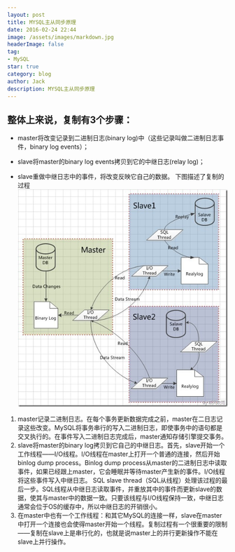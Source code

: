 ```yaml
---
layout: post
title: MYSQL主从同步原理
date: 2016-02-24 22:44
image: /assets/images/markdown.jpg
headerImage: false
tag:
- MySQL
star: true
category: blog
author: Jack
description: MYSQL主从同步原理
---
```


## 整体上来说，复制有3个步骤：   
* master将改变记录到二进制日志(binary log)中（这些记录叫做二进制日志事件，binary log events）；
* slave将master的binary log events拷贝到它的中继日志(relay log)；

* slave重做中继日志中的事件，将改变反映它自己的数据。
下图描述了复制的过程 
![MySQL Master-Slave sync](/images/java/master_slave.jpg "MySQL Master-Slave sync")

1. master记录二进制日志。在每个事务更新数据完成之前，master在二日志记录这些改变。MySQL将事务串行的写入二进制日志，即使事务中的语句都是交叉执行的。在事件写入二进制日志完成后，master通知存储引擎提交事务。
2. slave将master的binary log拷贝到它自己的中继日志。首先，slave开始一个工作线程——I/O线程。I/O线程在master上打开一个普通的连接，然后开始binlog dump process。Binlog dump process从master的二进制日志中读取事件，如果已经跟上master，它会睡眠并等待master产生新的事件。I/O线程将这些事件写入中继日志。
SQL slave thread（SQL从线程）处理该过程的最后一步。SQL线程从中继日志读取事件，并重放其中的事件而更新slave的数据，使其与master中的数据一致。只要该线程与I/O线程保持一致，中继日志通常会位于OS的缓存中，所以中继日志的开销很小。
3. 在master中也有一个工作线程：和其它MySQL的连接一样，slave在master中打开一个连接也会使得master开始一个线程。复制过程有一个很重要的限制——复制在slave上是串行化的，也就是说master上的并行更新操作不能在slave上并行操作。
